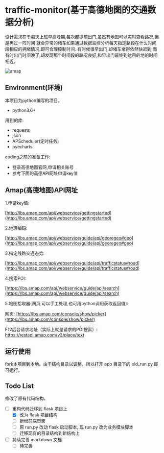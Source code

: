 traffic-monitor(基于高德地图的交通数据分析)
===

设计需求在于每天上班早高峰期,每次都提前出门,虽然有地图可以实时查看路况,但是再过一阵时间
就会异常的堵车如果通过数据监控分析每天指定路段在什么时间段相应的拥堵情况,即可合理控制时间.
有时候很早出门,却堵车堵得依然快迟到,而有时出门时间晚了,却发现那个时间段的路况良好,和早出门最终到达目的地的时间相近。

![amap](https://github.com/unlimitbladeworks/traffic-monitor/raw/master/picture/map.png "高德地图样照")

Environment(环境)
---
本项目为python编写的项目。

- python3.6+

用到的库:

- requests
- json
- APScheduler(定时任务)
- pyecharts

coding之前的准备工作:

- 登录高德地图官网,申请相关账号
- 参考下面的高德API网址申请key值

Amap(高德地图)API网址
---
1.申请key值:

[http://lbs.amap.com/api/webservice/gettingstarted](http://lbs.amap.com/api/webservice/gettingstarted)

2.地理编码:

[http://lbs.amap.com/api/webservice/guide/api/georegeo#geo](http://lbs.amap.com/api/webservice/guide/api/georegeo#geo)

3.指定线路交通态势:

[http://lbs.amap.com/api/webservice/guide/api/trafficstatus#road](http://lbs.amap.com/api/webservice/guide/api/trafficstatus#road)

4.搜索POI:

[https://lbs.amap.com/api/webservice/guide/api/search](https://lbs.amap.com/api/webservice/guide/api/search)

5.地图拾取器(网页,可以手工处理,也可用python调用获取返回值):

网页:
[https://lbs.amap.com/console/show/picker](https://lbs.amap.com/console/show/picker)

F12后台请求地址（实际上就是请求的POI搜索）:
https://restapi.amap.com/v3/place/text

运行使用
---

fork本项目到本地。由于结构目录以调整，所以打开 app 目录下的 old_run.py 即可运行。


Todo List
---

修改了原有代码结构。

- [ ] 重构代码迁移到 flask 项目上
    - [x] 改为 flask 项目结构
    - [ ] 新增前端页面
    - [ ] 原 run.py 改动 flask 启动脚本, 现 run.py 改为业务模块脚本
    - [ ] 迁移现有的目录结构到新结构上
    
- [ ] 持续完善 markdown 文档
    - [ ] 待完善